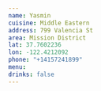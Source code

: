 ```yaml
---
name: Yasmin
cuisine: Middle Eastern
address: 799 Valencia St
area: Mission District
lat: 37.7602236
lon: -122.4212092
phone: "+14157241899"
menu: 
drinks: false
---
```

